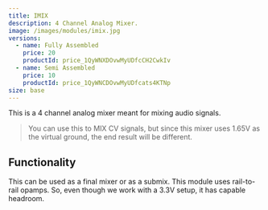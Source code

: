 ```yaml
---
title: IMIX
description: 4 Channel Analog Mixer.
image: /images/modules/imix.jpg
versions:
  - name: Fully Assembled
    price: 20
    productId: price_1QyWNXDOvwMyUDfcCH2CwkIv
  - name: Semi Assembled
    price: 10
    productId: price_1QyWNCDOvwMyUDfcats4KTNp
size: base
---
```


This is a 4 channel analog mixer meant for mixing audio signals. 

> You can use this to MIX CV signals, but since this mixer uses 1.65V as the virtual ground, the end result will be different.

## Functionality

This can be used as a final mixer or as a submix. This module uses rail-to-rail opamps. So, even though we work with a 3.3V setup, it has capable headroom.